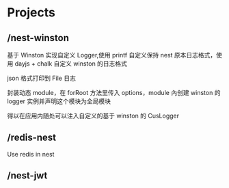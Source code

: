 # Projects

## /nest-winston

基于 Winston 实现自定义 Logger,使用 printf 自定义保持 nest 原本日志格式，使用 dayjs + chalk 自定义 winston 的日志格式

json 格式打印到 File 日志

封装动态 module，在 forRoot 方法里传入 options，module 內创建 winston 的 logger 实例并声明这个模块为全局模块

得以在应用内随处可以注入自定义的基于 winston 的 CusLogger

## /redis-nest

Use redis in nest

## /nest-jwt
